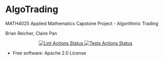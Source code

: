 # AlgoTrading
MATH4025 Applied Mathematics Capstone Project - Algorithmic Trading 

Brian Reicher, Claire Pan


<div align="center">
  <!-- Lint Actions -->
  <a href="https://github.com/brianreicher/AlgoTrading/actions/workflows/black.yaml">
    <img src="https://github.com/brianreicher/AlgoTrading/actions/workflows/black.yaml/badge.svg"
      alt="Lint Actions Status" />
  </a>
  <!-- Test Actions -->
  <a href="https://github.com/brianreicher/AlgoTrading/actions/workflows/test.yaml">
    <img src="https://github.com/brianreicher/AlgoTrading/actions/workflows/test.yaml/badge.svg"
      alt="Tests Actions Status" />
  </a>
</div>

* Free software: Apache 2.0 License
